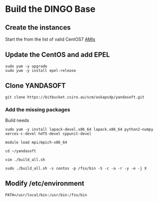 # Build the DINGO Base

## Create the instances

Start the from the list of valid CentOS7 [AMIs](https://github.com/aws/aws-parallelcluster/blob/v2.3.1/amis.txt)

## Update the CentOS and add EPEL
```
sudo yum -y upgrade
sudo yum -y install epel-release
```

## Clone YANDASOFT

```
git clone https://bitbucket.csiro.au/scm/askapsdp/yandasoft.git
```

### Add the missing packages

Build needs
```
sudo yum -y install lapack-devel.x86_64 lapack.x86_64 python2-numpy xerces-c-devel hdf5-devel cppunit-devel
```



```
module load mpi/mpich-x86_64
```


```
cd ~/yandasoft 

vim ./build_all.sh

sudo ./build_all.sh -s centos -p /fsx/bin -S -c -a -r -y -e -j X
```

## Modify /etc/environment

``` 
PATH=/usr/local/bin:/usr/bin:/fsx/bin
```
